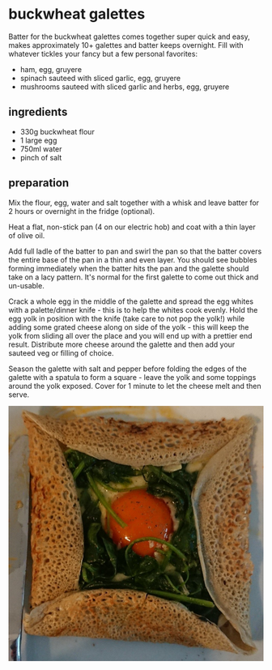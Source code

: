 # buckwheat galettes

Batter for the buckwheat galettes comes together super quick and easy, makes approximately 10+ galettes and batter keeps overnight.  Fill with whatever tickles your fancy but a few personal favorites:

- ham, egg, gruyere
- spinach sauteed with sliced garlic, egg, gruyere
- mushrooms sauteed with sliced garlic and herbs, egg, gruyere

## ingredients

- 330g buckwheat flour
- 1 large egg
- 750ml water
- pinch of salt 

## preparation

Mix the flour, egg, water and salt together with a whisk and leave batter for 2 hours or overnight in the fridge (optional). 

Heat a flat, non-stick pan (4 on our electric hob) and coat with a thin layer of olive oil.

Add full ladle of the batter to pan and swirl the pan so that the batter covers the entire base of the pan in a thin and even layer. You should see bubbles forming immediately when the batter hits the pan and the galette should take on a lacy pattern. It's normal for the first galette to come out thick and un-usable. 

Crack a whole egg in the middle of the galette and spread the egg whites with a palette/dinner knife - this is to help the whites cook evenly. Hold the egg yolk in position with the knife (take care to not pop the yolk!) while adding some grated cheese along on side of the yolk - this will keep the yolk from sliding all over the place and you will end up with a prettier end result. Distribute more cheese around the galette and then add your sauteed veg or filling of choice. 

Season the galette with salt and pepper before folding the edges of the galette with a spatula to form a square - leave the yolk and some toppings around the yolk exposed. Cover for 1 minute to let the cheese melt and then serve.

![alt text](https://github.com/caligin/actual-cookbook/blob/master/img/buckwheat-galette.jpg "buckwheat galette")